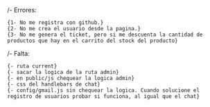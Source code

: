 /- Errores:

    {1- No me registra con github.}
    {2- No me crea el usuario desde la pagina.}
    {3- No me genera el ticket, pero si me descuenta la cantidad de productos que hay en el carrito del stock del producto}

/- Falta:

    {- ruta current}
    {- sacar la logica de la ruta admin}
    {- en public/js chequear la logica admin}
    {- css del handlebars de chat}
    {- config/gmail.js sin chequear la logica. Cuando solucione el registro de usuarios probar si funciona, al igual que el chat}
